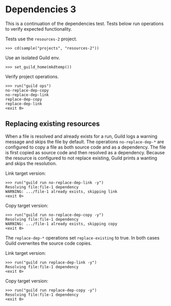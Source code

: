 # Dependencies 3

This is a continuation of the dependencies test. Tests below run
operations to verify expected functionality.

Tests use the `resources-2` project.

    >>> cd(sample("projects", "resources-2"))

Use an isolated Guild env.

    >>> set_guild_home(mkdtemp())

Verify project operations.

    >>> run("guild ops")
    no-replace-dep-copy
    no-replace-dep-link
    replace-dep-copy
    replace-dep-link
    <exit 0>

## Replacing existing resources

When a file is resolved and already exists for a run, Guild logs a
warning message and skips the file by default. The operations
`no-replace-dep-*` are configured to copy a file as both source code
and as a dependency. The file is first copied as source code and then
resolved as a dependency. Because the resource is configured to not
replace existing, Guild prints a wanting and skips the resolution.

Link target version:

    >>> run("guild run no-replace-dep-link -y")
    Resolving file:file-1 dependency
    WARNING: .../file-1 already exists, skipping link
    <exit 0>

Copy target version:

    >>> run("guild run no-replace-dep-copy -y")
    Resolving file:file-1 dependency
    WARNING: .../file-1 already exists, skipping copy
    <exit 0>

The `replace-dep-*` operations set `replace-existing` to true. In both
cases Guild overwrites the source code copies.

Link target version:

    >>> run("guild run replace-dep-link -y")
    Resolving file:file-1 dependency
    <exit 0>

Copy target version:

    >>> run("guild run replace-dep-copy -y")
    Resolving file:file-1 dependency
    <exit 0>
